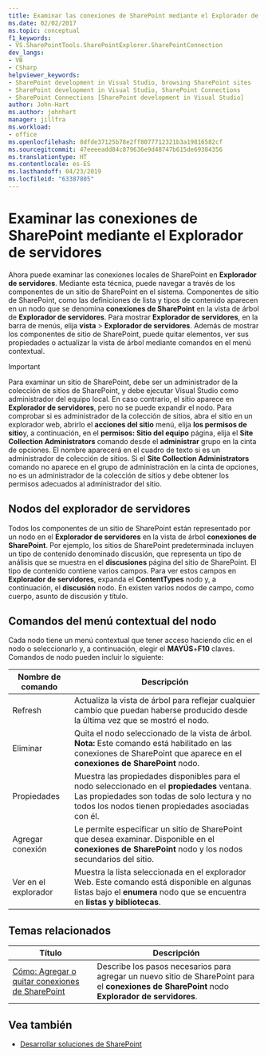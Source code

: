 ```yaml
---
title: Examinar las conexiones de SharePoint mediante el Explorador de servidores | Microsoft Docs
ms.date: 02/02/2017
ms.topic: conceptual
f1_keywords:
- VS.SharePointTools.SharePointExplorer.SharePointConnection
dev_langs:
- VB
- CSharp
helpviewer_keywords:
- SharePoint development in Visual Studio, browsing SharePoint sites
- SharePoint development in Visual Studio, SharePoint Connections
- SharePoint Connections [SharePoint development in Visual Studio]
author: John-Hart
ms.author: johnhart
manager: jillfra
ms.workload:
- office
ms.openlocfilehash: 8dfde37125b78e2ff8077712321b3a19816582cf
ms.sourcegitcommit: 47eeeeadd84c879636e9d48747b615de69384356
ms.translationtype: HT
ms.contentlocale: es-ES
ms.lasthandoff: 04/23/2019
ms.locfileid: "63387805"
---
```

# <a name="browse-sharepoint-connections-by-using-server-explorer"></a>Examinar las conexiones de SharePoint mediante el Explorador de servidores
  Ahora puede examinar las conexiones locales de SharePoint en **Explorador de servidores**. Mediante esta técnica, puede navegar a través de los componentes de un sitio de SharePoint en el sistema. Componentes de sitio de SharePoint, como las definiciones de lista y tipos de contenido aparecen en un nodo que se denomina **conexiones de SharePoint** en la vista de árbol de **Explorador de servidores**. Para mostrar **Explorador de servidores**, en la barra de menús, elija **vista** > **Explorador de servidores**. Además de mostrar los componentes de sitio de SharePoint, puede quitar elementos, ver sus propiedades o actualizar la vista de árbol mediante comandos en el menú contextual.

> [!IMPORTANT]
> Para examinar un sitio de SharePoint, debe ser un administrador de la colección de sitios de SharePoint, y debe ejecutar Visual Studio como administrador del equipo local. En caso contrario, el sitio aparece en **Explorador de servidores**, pero no se puede expandir el nodo. Para comprobar si es administrador de la colección de sitios, abra el sitio en un explorador web, abrirlo el **acciones del sitio** menú, elija **los permisos de sitio**y, a continuación, en el **permisos: Sitio del equipo** página, elija el **Site Collection Administrators** comando desde el **administrar** grupo en la cinta de opciones. El nombre aparecerá en el cuadro de texto si es un administrador de colección de sitios. Si el **Site Collection Administrators** comando no aparece en el grupo de administración en la cinta de opciones, no es un administrador de la colección de sitios y debe obtener los permisos adecuados al administrador del sitio.

## <a name="server-explorer-nodes"></a>Nodos del explorador de servidores
 Todos los componentes de un sitio de SharePoint están representado por un nodo en el **Explorador de servidores** en la vista de árbol **conexiones de SharePoint**. Por ejemplo, los sitios de SharePoint predeterminada incluyen un tipo de contenido denominado discusión, que representa un tipo de análisis que se muestra en el **discusiones** página del sitio de SharePoint. El tipo de contenido contiene varios campos. Para ver estos campos en **Explorador de servidores**, expanda el **ContentTypes** nodo y, a continuación, el **discusión** nodo. En existen varios nodos de campo, como cuerpo, asunto de discusión y título.

## <a name="node-shortcut-menu-commands"></a>Comandos del menú contextual del nodo
 Cada nodo tiene un menú contextual que tener acceso haciendo clic en el nodo o seleccionarlo y, a continuación, elegir el **MAYÚS**+**F10** claves. Comandos de nodo pueden incluir lo siguiente:

|Nombre de comando|Descripción|
|------------------|-----------------|
|Refresh|Actualiza la vista de árbol para reflejar cualquier cambio que puedan haberse producido desde la última vez que se mostró el nodo.|
|Eliminar|Quita el nodo seleccionado de la vista de árbol. **Nota:**  Este comando está habilitado en las conexiones de SharePoint que aparece en el **conexiones de SharePoint** nodo.|
|Propiedades|Muestra las propiedades disponibles para el nodo seleccionado en el **propiedades** ventana. Las propiedades son todas de solo lectura y no todos los nodos tienen propiedades asociadas con él.|
|Agregar conexión|Le permite especificar un sitio de SharePoint que desea examinar. Disponible en el **conexiones de SharePoint** nodo y los nodos secundarios del sitio.|
|Ver en el explorador|Muestra la lista seleccionada en el explorador Web. Este comando está disponible en algunas listas bajo el **enumera** nodo que se encuentra en **listas y bibliotecas**.|

## <a name="related-topics"></a>Temas relacionados

|Título|Descripción|
|-----------|-----------------|
|[Cómo: Agregar o quitar conexiones de SharePoint](../sharepoint/how-to-add-or-remove-sharepoint-connections.md)|Describe los pasos necesarios para agregar un nuevo sitio de SharePoint para el **conexiones de SharePoint** nodo **Explorador de servidores**.|

## <a name="see-also"></a>Vea también
- [Desarrollar soluciones de SharePoint](../sharepoint/developing-sharepoint-solutions.md)

